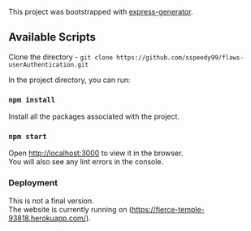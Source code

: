 This project was bootstrapped with [express-generator](https://github.com/expressjs/generator).

## Available Scripts
Clone the directory - 
`git clone https://github.com/sspeedy99/flaws-userAuthentication.git`

In the project directory, you can run:

### `npm install`

Install all the packages associated with the project.

### `npm start`

Open [http://localhost:3000](http://localhost:3000) to view it in the browser.<br>
You will also see any lint errors in the console.

### Deployment

This is not a final version.<br>
The website is currently running on (https://fierce-temple-93818.herokuapp.com/).

